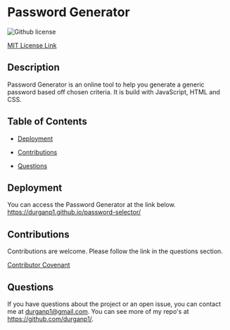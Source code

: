 # Password Generator
![Github license](https://img.shields.io/badge/license-MIT-blue.svg)

  [MIT License Link](https://opensource.org/licenses/MIT)

## Description

Password Generator is an online tool to help you generate a generic password based off chosen criteria.  It is build with JavaScript, HTML and CSS.

## Table of Contents

  * [Deployment](#deployment)

  * [Contributions](#contributions)

  * [Questions](#questions)

## Deployment

You can access the Password Generator at the link below.
https://durganp1.github.io/password-selector/

## Contributions

  Contributions are welcome.  Please follow the link in the questions section.

  [Contributor Covenant](https://www.contributor-covenant.org/version/2/0/code_of_conduct/code_of_conduct.md)

## Questions

  If you have questions about the project or an open issue, you can contact me at durganp1@gmail.com.  You can see more of my repo's at https://github.com/durganp1/.
